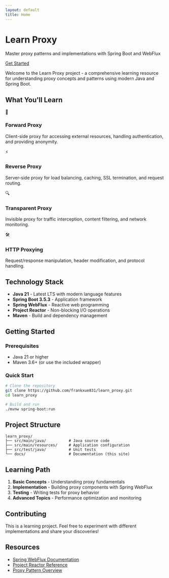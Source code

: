 ```yaml
---
layout: default
title: Home
---
```


<div class="hero-section">
    <div class="wrapper">
        <h1>Learn Proxy</h1>
        <p>Master proxy patterns and implementations with Spring Boot and WebFlux</p>
        <a href="{{ '/docs' | relative_url }}" class="btn">Get Started</a>
    </div>
</div>

Welcome to the Learn Proxy project - a comprehensive learning resource for understanding proxy concepts and patterns using modern Java and Spring Boot.

## What You'll Learn

<div class="features-grid">
  <div class="feature-card">
    <div class="icon">🔄</div>
    <h3>Forward Proxy</h3>
    <p>Client-side proxy for accessing external resources, handling authentication, and providing anonymity.</p>
  </div>
  
  <div class="feature-card">
    <div class="icon">⚡</div>
    <h3>Reverse Proxy</h3>
    <p>Server-side proxy for load balancing, caching, SSL termination, and request routing.</p>
  </div>
  
  <div class="feature-card">
    <div class="icon">🔍</div>
    <h3>Transparent Proxy</h3>
    <p>Invisible proxy for traffic interception, content filtering, and network monitoring.</p>
  </div>
  
  <div class="feature-card">
    <div class="icon">🛠️</div>
    <h3>HTTP Proxying</h3>
    <p>Request/response manipulation, header modification, and protocol handling.</p>
  </div>
</div>

## Technology Stack

- **Java 21** - Latest LTS with modern language features
- **Spring Boot 3.5.3** - Application framework
- **Spring WebFlux** - Reactive web programming
- **Project Reactor** - Non-blocking I/O operations
- **Maven** - Build and dependency management

## Getting Started

### Prerequisites

- Java 21 or higher
- Maven 3.6+ (or use the included wrapper)

### Quick Start

```bash
# Clone the repository
git clone https://github.com/frankxue831/learn_proxy.git
cd learn_proxy

# Build and run
./mvnw spring-boot:run
```

## Project Structure

```
learn_proxy/
├── src/main/java/          # Java source code
├── src/main/resources/     # Application configuration
├── src/test/java/          # Unit tests
└── docs/                   # Documentation (this site)
```

## Learning Path

1. **Basic Concepts** - Understanding proxy fundamentals
2. **Implementation** - Building proxy components with Spring WebFlux
3. **Testing** - Writing tests for proxy behavior
4. **Advanced Topics** - Performance optimization and monitoring

## Contributing

This is a learning project. Feel free to experiment with different implementations and share your discoveries!

## Resources

- [Spring WebFlux Documentation](https://docs.spring.io/spring-framework/docs/current/reference/html/web-reactive.html)
- [Project Reactor Reference](https://projectreactor.io/docs/core/release/reference/)
- [Proxy Pattern Overview](https://en.wikipedia.org/wiki/Proxy_pattern)